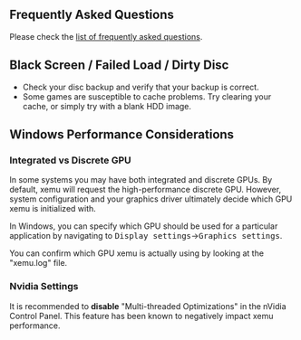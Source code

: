 ## Frequently Asked Questions

Please check the [list of frequently asked questions](faq.md).

## Black Screen / Failed Load / Dirty Disc

* Check your disc backup and verify that your backup is correct.
* Some games are susceptible to cache problems. Try clearing your cache, or
  simply try with a blank HDD image.

## Windows Performance Considerations

### Integrated vs Discrete GPU

In some systems you may have both integrated and discrete GPUs. By default, xemu
will request the high-performance discrete GPU. However, system configuration
and your graphics driver ultimately decide which GPU xemu is initialized with.

In Windows, you can specify which GPU should be used for a particular
application by navigating to <kbd>Display settings</kbd>&rarr;<kbd>Graphics settings</kbd>.

You can confirm which GPU xemu is actually using by looking at the "xemu.log"
file.

### Nvidia Settings

It is recommended to **disable** "Multi-threaded Optimizations" in the nVidia
Control Panel. This feature has been known to negatively impact xemu
performance.
